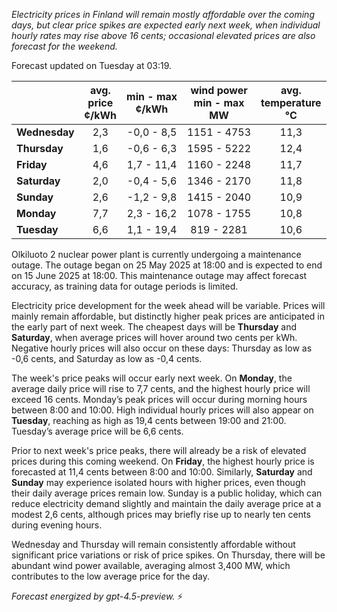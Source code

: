 *Electricity prices in Finland will remain mostly affordable over the coming days, but clear price spikes are expected early next week, when individual hourly rates may rise above 16 cents; occasional elevated prices are also forecast for the weekend.*

Forecast updated on Tuesday at 03:19.

|              | avg.<br>price<br>¢/kWh | min - max<br>¢/kWh | wind power<br>min - max<br>MW | avg.<br>temperature<br>°C |
|:-------------|:----------------:|:----------------:|:-------------:|:-------------:|
| **Wednesday** | 2,3 | -0,0 - 8,5 | 1151 - 4753 | 11,3 |
| **Thursday**  | 1,6 | -0,6 - 6,3 | 1595 - 5222 | 12,4 |
| **Friday**    | 4,6 | 1,7 - 11,4 | 1160 - 2248 | 11,7 |
| **Saturday**  | 2,0 | -0,4 - 5,6 | 1346 - 2170 | 11,8 |
| **Sunday**    | 2,6 | -1,2 - 9,8 | 1415 - 2040 | 10,9 |
| **Monday**    | 7,7 | 2,3 - 16,2 | 1078 - 1755 | 10,8 |
| **Tuesday**   | 6,6 | 1,1 - 19,4 | 819 - 2281 | 10,6 |

Olkiluoto 2 nuclear power plant is currently undergoing a maintenance outage. The outage began on 25 May 2025 at 18:00 and is expected to end on 15 June 2025 at 18:00. This maintenance outage may affect forecast accuracy, as training data for outage periods is limited.

Electricity price development for the week ahead will be variable. Prices will mainly remain affordable, but distinctly higher peak prices are anticipated in the early part of next week. The cheapest days will be **Thursday** and **Saturday**, when average prices will hover around two cents per kWh. Negative hourly prices will also occur on these days: Thursday as low as -0,6 cents, and Saturday as low as -0,4 cents.

The week's price peaks will occur early next week. On **Monday**, the average daily price will rise to 7,7 cents, and the highest hourly price will exceed 16 cents. Monday’s peak prices will occur during morning hours between 8:00 and 10:00. High individual hourly prices will also appear on **Tuesday**, reaching as high as 19,4 cents between 19:00 and 21:00. Tuesday’s average price will be 6,6 cents.

Prior to next week's price peaks, there will already be a risk of elevated prices during this coming weekend. On **Friday**, the highest hourly price is forecasted at 11,4 cents between 8:00 and 10:00. Similarly, **Saturday** and **Sunday** may experience isolated hours with higher prices, even though their daily average prices remain low. Sunday is a public holiday, which can reduce electricity demand slightly and maintain the daily average price at a modest 2,6 cents, although prices may briefly rise up to nearly ten cents during evening hours.

Wednesday and Thursday will remain consistently affordable without significant price variations or risk of price spikes. On Thursday, there will be abundant wind power available, averaging almost 3,400 MW, which contributes to the low average price for the day.

*Forecast energized by gpt-4.5-preview.* ⚡
